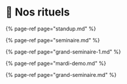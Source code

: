 # 📆 Nos rituels

{% page-ref page="standup.md" %}

{% page-ref page="seminaire.md" %}

{% page-ref page="grand-seminaire-1.md" %}

{% page-ref page="mardi-demo.md" %}

{% page-ref page="grand-seminaire.md" %}



